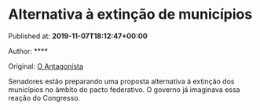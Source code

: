 
# Alternativa à extinção de municípios

Published at: **2019-11-07T18:12:47+00:00**

Author: ****

Original: [O Antagonista](https://www.oantagonista.com/brasil/alternativa-a-extincao-de-municipios/)

Senadores estão preparando uma proposta alternativa à extinção dos municípios no âmbito do pacto federativo.
O governo já imaginava essa reação do Congresso.
